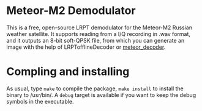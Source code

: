 # Meteor-M2 Demodulator

This is a free, open-source LRPT demodulator for the Meteor-M2 Russian weather
satellite. It supports reading from a I/Q recording in .wav format,
and it outputs an 8-bit soft-QPSK file, from which you can generate an image
with the help of LRPTofflineDecoder or
[meteor\_decoder](https://github.com/artlav/meteor_decoder).

# Compling and installing

As usual, type `make` to compile the package, `make install` to install the
binary to /usr/bin/. A `debug` target is available if you want to keep the debug
symbols in the executable.
